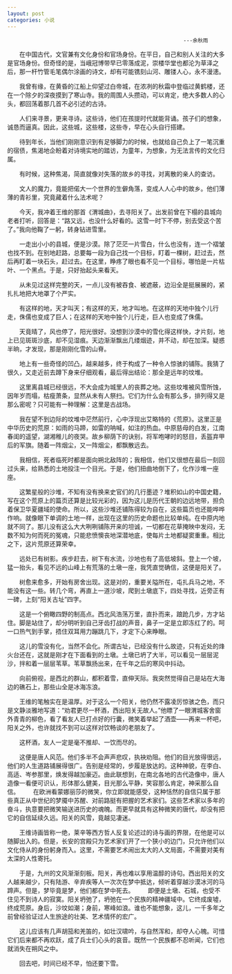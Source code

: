 ```yaml
---
layout: post
categories: 小说
---
```

													         ---余秋雨
													
　　在中国古代，文官兼有文化身份和官场身份。在平日，自己和别人关注的大多是官场身份。但奇怪的是，当峨冠博带早已零落成泥，崇楼华堂也都沦为草泽之后，那一杆竹管毛笔偶尔涂画的诗文，却有可能镌刻山河、雕镂人心，永不漫漶。

　　我曾有缘，在黄昏的江船上仰望过白帝城，在浓冽的秋霜中登临过黄鹤楼，还在一个除夕的深夜摸到了寒山寺。我的周围人头攒动，可以肯定，绝大多数人的心头，都回荡着那几首不必引述的古诗。

　　人们来寻景，更来寻诗。这些诗，他们在孩提时代就能背诵。孩子们的想象，诚恳而逼真。因此，这些城，这些楼，这些寺，早在心头自行搭建。 

　　待到年长，当他们刚刚意识到有足够脚力的时候，也就给自己负上了一笔沉重的宿债，焦渴地企盼着对诗境实地的踏访，为童年，为想象，为无法言传的文化归属。

　　有时候，这种焦渴，简直就像对失落的故乡的寻找，对离散的亲人的查访。

　　文人的魔力，竟能把偌大一个世界的生僻角落，变成人人心中的故乡。他们薄薄的青衫里，究竟藏着什么法术呢？ 

　　今天，我冲着王维的那首《渭城曲》，去寻阳关了。出发前曾在下榻的县城向老者打听，回答是：“路又远，也没什么好看的。这雪一时下不停，别去受这个苦了。”我向他鞠了一躬，转身钻进雪里。

　　一走出小小的县城，便是沙漠。除了茫茫一片雪白，什么也没有，连一个褶皱也找不到。在别地赶路，总要每一段为自己找一个目标，盯着一棵树，赶过去，然后再盯着一块石头，赶过去。在这里，睁疼了眼也看不见一个目标，哪怕是一片枯叶、一个黑点。于是，只好抬起头来看天。

　　从未见过这样完整的天，一点儿没有被吞食、被遮蔽，边沿全是挺展展的，紧扎扎地把大地罩了个严实。

　　有这样的地，天才叫天；有这样的天，地才叫地。在这样的天地中独个儿行走，侏儒也变成了巨人；在这样的天地中独个儿行走，巨人也变成了侏儒。

　　天竟晴了，风也停了，阳光很好。没想到沙漠中的雪化得这样快，才片刻，地上已见斑斑沙底，却不见湿痕。天边渐渐飘出几缕烟迹，并不动，却在加深。疑惑半晌，才发现，那是刚刚化雪的山脊。

　　地上有一些奇怪的凹凸，越来越多，终于构成了一种令人惊骇的铺陈。我猜了很久，又走近前去蹲下身来仔细观看，最后得出结论：那全是远年的坟堆。 

　　这里离县城已经很远，不大会成为城里人的丧葬之地。这些坟堆被风雪所蚀，因年岁而塌，枯瘦萧条，显然从未有人祭扫。它们为什么会有那么多，排列得又是那么密呢？只可能有一种理解：这里是古战场。

　　我在望不到边际的坟堆中茫然前行，心中浮现出艾略特的《荒原》。这里正是中华历史的荒原：如雨的马蹄，如雷的呐喊，如注的热血。中原慈母的白发，江南春闺的遥望，湖湘稚儿的夜哭。故乡柳荫下的诀别，将军咆哮时的怒目，丢盔弃甲后的军旗。随着一阵烟尘，又一阵烟尘，都飘散远去。 

　　我相信，死者临死时都是面向朔北敌阵的；我相信，他们又很想在最后一刻回过头来，给熟悉的土地投注一个目光。于是，他们扭曲地倒下了，化作沙堆一座座。

　　这繁星般的沙堆，不知有没有换来史官们的几行墨迹？堆积如山的中国史籍，写在这个荒原上的篇页还算是比较光彩的，因为这儿是历代王朝的边远地带，担负着保卫华夏疆域的使命。所以，这些沙堆还铺陈得较为自在，这些篇页也还能哗哗作响。就像眼下单调的土地一样，出现在这里的历史命题也比较单纯。在中原内地就不同了。那儿没有这么大大咧咧铺陈开来的坦诚，一切都在花草掩映中发闷，无数不知为何而死的冤魂，只能悲愤懊丧地深潜地底，使每片土地都疑窦重重。相比之下，这片荒原还算荣幸。

　　远处已有树影。疾步赶去，树下有水流，沙地也有了高低坡斜。登上一个坡，猛一抬头，看见不远的山峰上有荒落的土墩一座，我凭直觉确信，这便是阳关了。

　　树愈来愈多，开始有房舍出现。这是对的，重要关隘所在，屯扎兵马之地，不能没有这一些。转几个弯，再直上一道沙坡，爬到土墩底下，四处寻找，近旁正有一碑，上刻“阳关古址”四字。

　　这是一个俯瞰四野的制高点。西北风浩荡万里，直扑而来，踉跄几步，方才站住。脚是站住了，却分明听到自己牙齿打战的声音，鼻子一定是立即冻红了的。呵一口热气到手掌，捂住双耳用力蹦跳几下，才定下心来睁眼。

　　这儿的雪没有化，当然不会化。所谓古址，已经没有什么故迹，只有近处的烽火台还在，这就是刚才在下面看到的土墩。土墩已坍了大半，可以看见一层层泥沙，拌和着一层层苇草。苇草飘扬出来，在千年之后的寒风中抖动。

　　向前俯视，是西北的群山，都积着雪，直伸天际。我突然觉得自己是站在大海边的礁石上，那些山全是冰海冻浪。

　　王维的笔触实在是温厚。对于这么一个阳关，他仍然不露凌厉惊骇之色，而只是文静淡雅地写道：“劝君更尽一杯酒，西出阳关无故人。”他瞟了一眼渭城客舍窗外青青的柳色，看了看友人已打点好的行囊，微笑着举起了酒壶——再来一杯吧，阳关之外，也许就找不到可以这样对饮畅谈的老朋友了。 

　　这杯酒，友人一定是毫不推却、一饮而尽的。 

　　这便是唐人风范。他们多半不会声声悲叹，执袂劝阻。他们的目光放得很远，他们的人生道路铺展得很广。告别是经常的，步履是放达的。这种神貌，在李白、高适、岑参那里，焕发得越加豪迈。由此联想到，在南北各地的古代造像中，唐人造像一看便可识认，形体那么健美，目光那么平静，笑容那么肯定，神采那么自信。
　　在欧洲看蒙娜丽莎的微笑，你立即就能感受，这种恬然的自信只属于那些真正从中世纪的梦魇中苏醒、对前路挺有把握的艺术家们。这些艺术家以多年的奋斗，执意要把微笑输送进历史的魂魄。而更早就具有这种微笑的唐代，却没有把它的自信延续久远。阳关的风雪，竟越见凄迷。

　　王维诗画皆称一绝，莱辛等西方哲人反复论述过的诗与画的界限，在他是可以随脚出入的。但是，长安的宫殿只为艺术家们开了一个狭小的边门，只允许他们以文化侍从的身份躬身而入。这里，不需要艺术闹出太大的人文局面，不需要对美有太深的人性寄托。

　　于是，九州的文风渐渐刻板。阳关，再也难以享用温醇的诗句。西出阳关的文人越来越少，只有陆游、辛弃疾等人一次次在梦中抵达，倾听着穿越沙漠冰河的马蹄声。但是，梦毕竟是梦，他们都在梦中死去。
　　即便是土墩、石城，也受不住见不到诗人的寂寞。阳关坍弛了，坍弛在一个民族的精神疆域中。它终成废墟，终成荒原。身后，沙坟如潮；身前，寒峰如浪。谁也不能想象，这儿，一千多年之前曾经验证过人生旅途的壮美、艺术情怀的宏广。

　　这儿应该有几声胡笳和羌笛的，如壮汉啸吟，与自然浑和，却夺人心魄。可惜它们后来都不再欢跃，成了兵士们心头的哀音。既然一个民族都不忍听闻，它们也就消失在朔风之中。

　　回去吧，时间已经不早，怕还要下雪。

